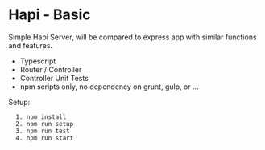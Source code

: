 # Hapi - Basic

Simple Hapi Server, will be compared to express app with similar functions and features.

  - Typescript
  - Router / Controller
  - Controller Unit Tests
  - npm scripts only, no dependency on grunt, gulp, or ...

Setup:

      1. npm install
      2. npm run setup
      3. npm run test
      4. npm run start
